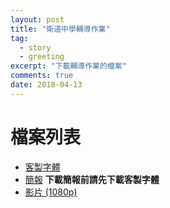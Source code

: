 ```yaml
---
layout: post
title: "衛道中學輔導作業"
tag:
  - story
  - greeting
excerpt: "下載輔導作業的檔案"
comments: true
date: 2018-04-13
---
```


# 檔案列表

- [客製字體](/files/SentyTEA.ttf)
- [簡報](/files/vtsh-hw-work-powerpoint.odp)
**下載簡報前請先下載客製字體**
- [影片 (1080p)]()